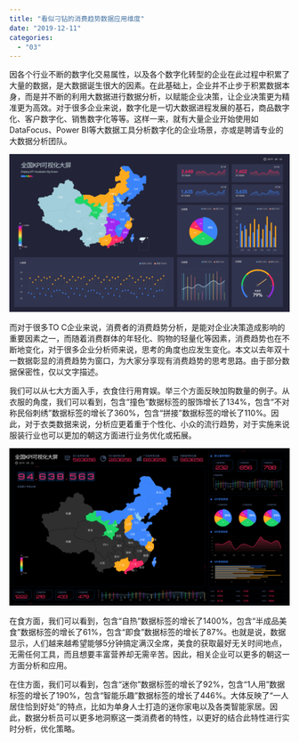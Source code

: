 ```yaml
---
title: "看似刁钻的消费趋势数据应用维度"
date: "2019-12-11"
categories: 
  - "03"
---
```


因各个行业不断的数字化交易属性，以及各个数字化转型的企业在此过程中积累了大量的数据，是大数据诞生很大的因素。在此基础上，企业并不止步于积累数据本身，而是并不断的利用大数据进行数据分析，以赋能企业决策，让企业决策更为精准更为高效。对于很多企业来说，数字化是一切大数据进程发展的基石，商品数字化、客户数字化、销售数字化等等。这样一来，就有大量企业开始使用如DataFocus、Power BI等大数据工具分析数字化的企业场景，亦或是聘请专业的大数据分析团队。

![](images/图表优化-07-1024x576.png)

而对于很多TO C企业来说，消费者的消费趋势分析，是能对企业决策造成影响的重要因素之一，而随着消费群体的年轻化、购物的轻量化等因素，消费趋势也在不断地变化，对于很多企业分析师来说，思考的角度也应发生变化。本文以去年双十一数据彰显的消费趋势为窗口，为大家分享现有消费趋势的思考思路。由于部分数据保密性，仅以文字描述。

我们可以从七大方面入手，衣食住行用育娱。举三个方面反映加购数量的例子。从衣服的角度，我们可以看到，包含“撞色”数据标签的服饰增长了134%，包含“不对称民俗刺绣”数据标签的增长了360%，包含“拼接”数据标签的增长了110%。因此，对于衣类数据来说，分析应更着重于个性化、小众的流行趋势，对于实施来说服装行业也可以更加的朝这方面进行业务优化或拓展。

![](images/图表优化-12-1024x576.png)

在食方面，我们可以看到，包含“自热”数据标签的增长了1400%，包含“半成品美食”数据标签的增长了61%，包含“即食”数据标签的增长了87%。也就是说，数据显示，人们越来越希望能够5分钟搞定满汉全席，美食的获取最好无关时间地点，无需任何工具，而且想要丰富营养却无需辛苦。因此，相关企业可以更多的朝这一方面分析和应用。

在住方面，我们可以看到，包含“迷你”数据标签的增长了92%，包含“1人用”数据标签的增长了190%，包含“智能乐趣”数据标签的增长了446%。大体反映了“一人居住恰到好处”的特点，比如为单身人士打造的迷你家电以及各类智能家居。因此，数据分析员可以更多地洞察这一类消费者的特性，以更好的结合此特性进行实时分析，优化策略。
